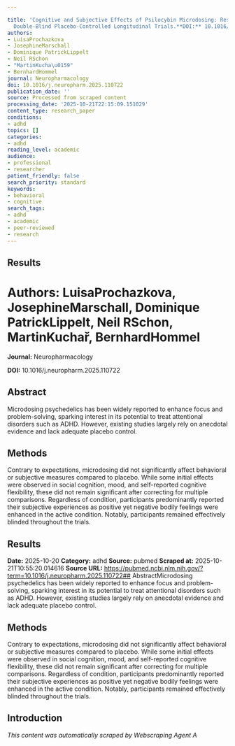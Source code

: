 ```yaml
---

title: 'Cognitive and Subjective Effects of Psilocybin Microdosing: Results from Two
  Double-Blind Placebo-Controlled Longitudinal Trials.**DOI:** 10.1016/j.neuropharm.2025.110722'
authors:
- LuisaProchazkova
- JosephineMarschall
- Dominique PatrickLippelt
- Neil RSchon
- "MartinKucha\u0159"
- BernhardHommel
journal: Neuropharmacology
doi: 10.1016/j.neuropharm.2025.110722
publication_date: ''
source: Processed from scraped content
processing_date: '2025-10-21T22:15:09.151029'
content_type: research_paper
conditions:
- adhd
topics: []
categories:
- adhd
reading_level: academic
audience:
- professional
- researcher
patient_friendly: false
search_priority: standard
keywords:
- behavioral
- cognitive
search_tags:
- adhd
- academic
- peer-reviewed
- research
---
```




## Results

# **Authors:** LuisaProchazkova, JosephineMarschall, Dominique PatrickLippelt, Neil RSchon, MartinKuchař, BernhardHommel

**Journal:** Neuropharmacology

**DOI:** 10.1016/j.neuropharm.2025.110722

## Abstract

Microdosing psychedelics has been widely reported to enhance focus and problem-solving, sparking interest in its potential to treat attentional disorders such as ADHD. However, existing studies largely rely on anecdotal evidence and lack adequate placebo control.
## Methods
Contrary to expectations, microdosing did not significantly affect behavioral or subjective measures compared to placebo. While some initial effects were observed in social cognition, mood, and self-reported cognitive flexibility, these did not remain significant after correcting for multiple comparisons. Regardless of condition, participants predominantly reported their subjective experiences as positive yet negative bodily feelings were enhanced in the active condition. Notably, participants remained effectively blinded throughout the trials.
## Results

**Date:** 2025-10-20
**Category:** adhd
**Source:** pubmed
**Scraped at:** 2025-10-21T10:55:20.014616
**Source URL:** https://pubmed.ncbi.nlm.nih.gov/?term=10.1016/j.neuropharm.2025.110722## AbstractMicrodosing psychedelics has been widely reported to enhance focus and problem-solving, sparking interest in its potential to treat attentional disorders such as ADHD. However, existing studies largely rely on anecdotal evidence and lack adequate placebo control.
## Methods
Contrary to expectations, microdosing did not significantly affect behavioral or subjective measures compared to placebo. While some initial effects were observed in social cognition, mood, and self-reported cognitive flexibility, these did not remain significant after correcting for multiple comparisons. Regardless of condition, participants predominantly reported their subjective experiences as positive yet negative bodily feelings were enhanced in the active condition. Notably, participants remained effectively blinded throughout the trials.
## Introduction
*This content was automatically scraped by Webscraping Agent A*